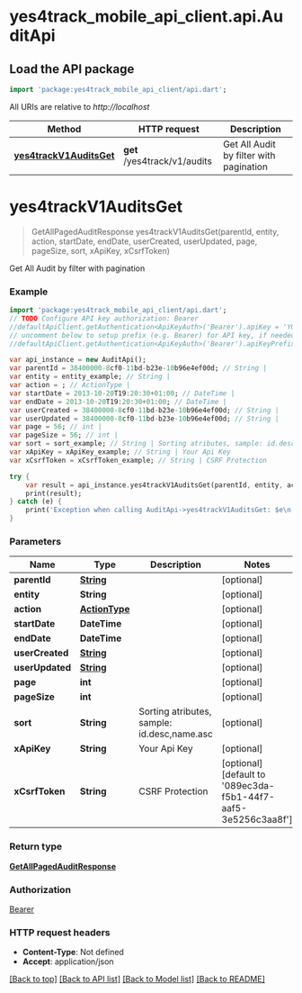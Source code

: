 # yes4track_mobile_api_client.api.AuditApi

## Load the API package
```dart
import 'package:yes4track_mobile_api_client/api.dart';
```

All URIs are relative to *http://localhost*

Method | HTTP request | Description
------------- | ------------- | -------------
[**yes4trackV1AuditsGet**](AuditApi.md#yes4trackv1auditsget) | **get** /yes4track/v1/audits | Get All Audit by filter with pagination


# **yes4trackV1AuditsGet**
> GetAllPagedAuditResponse yes4trackV1AuditsGet(parentId, entity, action, startDate, endDate, userCreated, userUpdated, page, pageSize, sort, xApiKey, xCsrfToken)

Get All Audit by filter with pagination

### Example 
```dart
import 'package:yes4track_mobile_api_client/api.dart';
// TODO Configure API key authorization: Bearer
//defaultApiClient.getAuthentication<ApiKeyAuth>('Bearer').apiKey = 'YOUR_API_KEY';
// uncomment below to setup prefix (e.g. Bearer) for API key, if needed
//defaultApiClient.getAuthentication<ApiKeyAuth>('Bearer').apiKeyPrefix = 'Bearer';

var api_instance = new AuditApi();
var parentId = 38400000-8cf0-11bd-b23e-10b96e4ef00d; // String | 
var entity = entity_example; // String | 
var action = ; // ActionType | 
var startDate = 2013-10-20T19:20:30+01:00; // DateTime | 
var endDate = 2013-10-20T19:20:30+01:00; // DateTime | 
var userCreated = 38400000-8cf0-11bd-b23e-10b96e4ef00d; // String | 
var userUpdated = 38400000-8cf0-11bd-b23e-10b96e4ef00d; // String | 
var page = 56; // int | 
var pageSize = 56; // int | 
var sort = sort_example; // String | Sorting atributes, sample: id.desc,name.asc
var xApiKey = xApiKey_example; // String | Your Api Key
var xCsrfToken = xCsrfToken_example; // String | CSRF Protection

try { 
    var result = api_instance.yes4trackV1AuditsGet(parentId, entity, action, startDate, endDate, userCreated, userUpdated, page, pageSize, sort, xApiKey, xCsrfToken);
    print(result);
} catch (e) {
    print('Exception when calling AuditApi->yes4trackV1AuditsGet: $e\n');
}
```

### Parameters

Name | Type | Description  | Notes
------------- | ------------- | ------------- | -------------
 **parentId** | [**String**](.md)|  | [optional] 
 **entity** | **String**|  | [optional] 
 **action** | [**ActionType**](.md)|  | [optional] 
 **startDate** | **DateTime**|  | [optional] 
 **endDate** | **DateTime**|  | [optional] 
 **userCreated** | [**String**](.md)|  | [optional] 
 **userUpdated** | [**String**](.md)|  | [optional] 
 **page** | **int**|  | [optional] 
 **pageSize** | **int**|  | [optional] 
 **sort** | **String**| Sorting atributes, sample: id.desc,name.asc | [optional] 
 **xApiKey** | **String**| Your Api Key | [optional] 
 **xCsrfToken** | **String**| CSRF Protection | [optional] [default to '089ec3da-f5b1-44f7-aaf5-3e5256c3aa8f']

### Return type

[**GetAllPagedAuditResponse**](GetAllPagedAuditResponse.md)

### Authorization

[Bearer](../README.md#Bearer)

### HTTP request headers

 - **Content-Type**: Not defined
 - **Accept**: application/json

[[Back to top]](#) [[Back to API list]](../README.md#documentation-for-api-endpoints) [[Back to Model list]](../README.md#documentation-for-models) [[Back to README]](../README.md)


